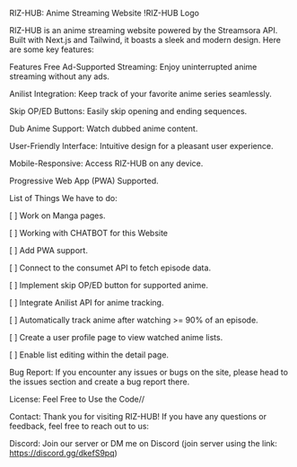 RIZ-HUB: Anime Streaming Website
!RIZ-HUB Logo

RIZ-HUB is an anime streaming website powered by the Streamsora API. Built with Next.js and Tailwind, it boasts a sleek and modern design. Here are some key features:

Features
Free Ad-Supported Streaming: Enjoy uninterrupted anime streaming without any ads.

Anilist Integration: Keep track of your favorite anime series seamlessly.

Skip OP/ED Buttons: Easily skip opening and ending sequences.

Dub Anime Support: Watch dubbed anime content.

User-Friendly Interface: Intuitive design for a pleasant user experience.

Mobile-Responsive: Access RIZ-HUB on any device.

Progressive Web App (PWA) Supported.




List of Things We have to do:

[ ] Work on Manga pages.

[ ] Working with CHATBOT for this Website

[ ] Add PWA support.

[ ] Connect to the consumet API to fetch episode data.

[ ] Implement skip OP/ED button for supported anime.

[ ] Integrate Anilist API for anime tracking.

[ ] Automatically track anime after watching >= 90% of an episode.

[ ] Create a user profile page to view watched anime lists.

[ ] Enable list editing within the detail page.



Bug Report:
If you encounter any issues or bugs on the site, please head to the issues section and create a bug report there.


License:
Feel Free to Use the Code//



Contact:
Thank you for visiting RIZ-HUB! If you have any questions or feedback, feel free to reach out to us:

Discord: Join our server or DM me on Discord (join server using the link: https://discord.gg/dkefS9pq)